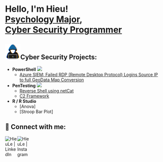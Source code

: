 <h1>Hello, I'm Hieu! <br/><a href="https://www.linkedin.com/in/lehieuhtl/">Psychology Major</a>, <br/><a href="https://github.com/lehieuhtl">Cyber Security Programmer</a>

<h2><picture><img src = "https://github.com/0xAbdulKhalid/0xAbdulKhalid/raw/main/assets/mdImages/about_me.gif" width = 50px></picture>Cyber Security Projects:</h2>

- <b>PowerShell</b> <picture><img src = "https://www.winwire.com/wp-content/uploads/2022/03/New_Blogs4_Powershell.jpg" width = 50px></picture>
  - [Azure SIEM: Failed RDP (Remote Desktop Protocol) Logins Source IP to full GeoData Map Conversion](https://github.com/lehieuhtl/SIEM-Sentinel)
- <b>PenTesting</b>  <picture><img src = "https://img.wattpad.com/cover/6293391-176-k98524.jpg" width = 50px></picture>
  - [Reverse Shell using netCat](https://github.com/lehieuhtl/rsnetCat)
  - [C2 Framework](https://github.com/lehieuhtl/C2Framework)
- <b>R / R Studio</b>
  - [Anova]
  - [Stroop Bar Plot]
<h2> 🤳 Connect with me:</h2>

[<img align="left" alt="HieuLe | LinkedIn" width="40px" src="https://cdn.jsdelivr.net/npm/simple-icons@v3/icons/linkedin.svg" />][linkedin]
[<img align="left" alt="HieuLe | Instagram" width="40px" src="https://cdn.jsdelivr.net/npm/simple-icons@v3/icons/instagram.svg" />][instagram]


[instagram]: https://www.instagram.com/hieule.pl/
[linkedin]: https://linkedin.com/in/lehieuhtl

<!--




- 🔭 I’m currently working on ...
- 🌱 I’m currently learning ...
- 👯 I’m looking to collaborate on ...
- 🤔 I’m looking for help with ...
- 💬 Ask me about ...
- 📫 How to reach me: ...
- 😄 Pronouns: ...
- ⚡ Fun fact: ...
-->
